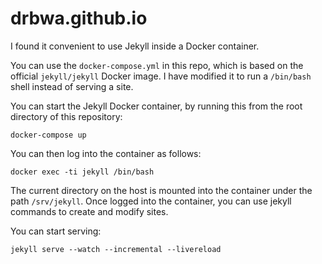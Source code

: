 # drbwa.github.io

I found it convenient to use Jekyll inside a Docker container.

You can use the `docker-compose.yml` in this repo, which is based on the official 
`jekyll/jekyll` Docker image. I have modified it to run a `/bin/bash` shell
instead of serving a site. 

You can start the Jekyll Docker container, by running this from the root directory of this repository:
```
docker-compose up
```

You can then log into the container as follows:
```
docker exec -ti jekyll /bin/bash
```

The current directory on the host is mounted into the container under the path
`/srv/jekyll`. Once logged into the container, you can use jekyll commands to
create and modify sites. 

You can start serving:
```
jekyll serve --watch --incremental --livereload
```
